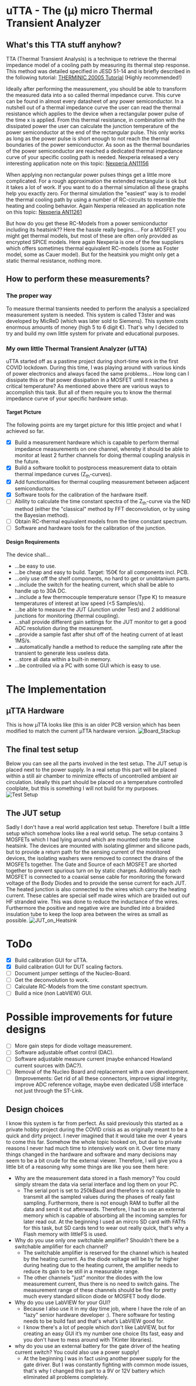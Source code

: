 # uTTA - The  (µ) micro Thermal Transient Analyzer
## What's this TTA stuff anyhow?

TTA (Thermal Transient Analysis) is a technique to retrieve the thermal impedance model of a cooling path by measuring its thermal step response.
This method was detailed specified in JESD 51-14 and is briefly described in the following tutorial:
[THERMINIC 20005 Tutorial](https://therminic.org/therminic2005/APoppe_Tutorial.pdf) (Highly recommended!)

Ideally after performing the measurement, you should be able to transform the measured data into a so called thermal impedance curve. This curve can be found in almost every datasheet of any power semiconductor. In a nutshell out of a thermal impedance curve the user can read the thermal resistance which applies to the device when a rectangular power pulse of the time x is applied. From this thermal resistance, in combination with the dissipated power the user can calculate the junction temperature of the power semiconductor at the end of the rectangular pulse. This only works as long as the power pulse is short enough to not reach the thermal boundaries of the power semiconductor. As soon as the thermal boundaries of the power semiconductor are reached a dedicated thermal impedance curve of your specific cooling path is needed. 
Nexperia released a very interesting application note on this topic: [Nexperia AN11156](https://assets.nexperia.com/documents/application-note/AN11156.pdf)

When applying non rectangular power pulses things get a little more complicated. For a rough approximation the extended rectangular is ok but it takes a lot of work.
If you want to do a thermal simulation all these graphs help you exactly zero. For thermal simulation the "easiest" way is to model the thermal cooling path by using a number of RC-circuits to resemble the heating and cooling behavior. Again Nexperia released an application note on this topic: [Nexperia AN11261](https://assets.nexperia.com/documents/application-note/AN11261.pdf)

But how do you get these RC-Models from a power semiconductor including its heatsink?? Here the hassle really begins....
For a MOSFET you might get thermal models, but most of these are often only provided as encrypted SPICE models. Here again Nexperia is one of the few suppliers which offers sometimes thermal equivalent RC-models (some as Foster model, some as Cauer model). But for the heatsink you might only get a static thermal resistance, nothing more.

## How to perform these measurements?
### The proper way
To measure thermal transients needed to perform the analysis a specialized measurement system is needed. This system is called T3ster and was developed by MicReD (which was later sold to Siemens).
This system costs enormous amounts of money (high 5 to 6 digit €). That's why I decided to try and build my own little system for private and educational purposes.


### My own little Thermal Transient Analyzer (uTTA)
uTTA started off as a pastime project during short-time work in the first COVID lockdown. During this time, I was playing around with various kinds of power electronics and always faced the same problems... 
How long can I dissipate this or that power dissipation in a MOSFET until it reaches a critical temperature? As mentioned above there are various ways to accomplish this task. But all of them require you to know the thermal impedance curve of your specific hardware setup.


#### Target Picture
The following points are my target picture for this little project and what I achieved so far.
+ [x] Build a measurement hardware which is capable to perform thermal impedance measurements on one channel, whereby it should be able to monitor at least 2 further channels for doing thermal coupling analysis in the future.
+ [x] Build a software toolkit to postprocess measurement data to obtain thermal impedance curves (Z<sub>th</sub>-curves).
+ [x] Add functionalities for thermal coupling measurement between adjacent semiconductors.
+ [x] Software tools for the calibration of the hardware itself.
+ [ ] Ability to calculate the time constant spectra of the Z<sub>th</sub>-curve via the NID method (either the "classical" method by FFT deconvolution, or by using the Bayesian method).
+ [ ] Obtain RC-thermal equivalent models from the time constant spectrum.
+ [ ] Software and hardware tools for the calibration of the junction.

#### Design Requirements
The device shall...
+ ...be easy to use.
+ ...be cheap and easy to build. Target: 150€ for all components incl. PCB.
+ ...only use off the shelf components, no hard to get or unobtanium parts.
+ ...include the switch for the heating current, which shall be able to handle up to 30A DC.
+ ...include a few thermocouple temperature sensor (Type K) to measure temperatures of interest at low speed (<5 Samples/s).
+ ...be able to measure the JUT (Junction under Test) and 2 additional junctions for monitoring (thermal coupling).
+ ...shall provide different gain settings for the JUT monitor to get a good ADC resolution during the measurement.
+ ...provide a sample fast after shut off of the heating current of at least 1MS/s.
+ ...automatically handle a method to reduce the sampling rate after the transient to generate less useless data.
+ ...store all data within a built-in memory.
+ ...be controlled via a PC with some GUI which is easy to use.

# The Implementation
## µTTA Hardware
This is how µTTA looks like (this is an older PCB version which has been modified to match the current µTTA hardware version. 
![Board_Stackup](https://github.com/user-attachments/assets/138ebe40-68f3-4df5-a533-04464e3c2e3f)

## The final test setup
Below you can see all the parts involved in the test setup. The JUT setup is placed next to the power supply. In a real setup this part will be placed within a still air chamber to minimize effects of uncontrolled ambient air circulation. Ideally this part should be placed on a temperature controlled coolplate, but this is something I will not build for my purposes.
![Test Setup](https://github.com/user-attachments/assets/3a8780f4-51e5-43f8-9253-6b1bf6234ee3)

## The JUT setup

Sadly I don't have a real world application test setup. Therefore I built a little setup which somehow looks like a real world setup. The setup contains 3 MOSFETs which I had lying around which are mounted onto the same heatsink. The devices are mounted with isolating glimmer and silicone pads, but to provide a return path for the sensing current of the monitored devices, the isolating washers were removed to connect the drains of the MOSFETs together. The Gate and Source of each MOSFET are shorted together to prevent spurious turn on by static charges. Additionally each MOSFET is connected to a coaxial sense cable for monitoring the forward voltage of the Body Diodes and to provide the sense current for each JUT. The heated junction is also connected to the wires which carry the heating current. These cables are special self made wires which are braided out ouf HF stranded wire. This was done to reduce the inductance of the wires. Furthermore the positive and negative wire are bundled into a braided insulation tube to keep the loop area between the wires as small as possible.
![JUT_on_Heatsink](https://github.com/user-attachments/assets/10768b4d-3334-4fc3-a089-28a2de61916c)


# ToDo
- [x] Build calibration GUI for uTTA.
- [x] Build calibration GUI for DUT scaling factors.
- [ ] Document jumper settings of the Nucleo-Board.
- [ ] Get the deconvolution to work.
- [ ] Calculate RC-Models from the time constant spectrum.
- [ ] Build a nice (non LabVIEW) GUI.

# Possible improvements for future designs
- [ ] More gain steps for diode voltage measurement.
- [ ] Software adjustable offset control (DAC).
- [ ] Software adjustable measure current (maybe enhanced Howland current sources with DAC?).
- [ ] Removal of the Nucleo Board and replacement with a own development. (Improvements: Get rid of all these connectors, improve signal integrity, improve ADC reference voltage, maybe even dedicated USB interface not just through the ST-Link.

## Design choices

I know this system is far from perfect. As said previously this started as a private hobby project during the COVID crisis as as originally meant to be a quick and dirty project. I never imagined that it would take me over 4 years to come this far. Somehow the whole topic hooked on, but due to private reasons I never had much time to intensively work on it. Over time many things changed in the hardware and software and many decisions may seem to be a bit crude for the external viewer. Therefore, I will give you a little bit of a reasoning why some things are like you see them here:
+ Why are the measurement data stored in a flash memory? You could simply stream the data via serial interface and log them on your PC.
  + The serial port is set to 250kBaud and therefore is not capable to transmit all the sampled values during the phases of really fast sampling. Furthermore, there is not enough RAM to buffer all the data and send it out afterwards. Therefore, I had to use an external memory which is capable of absorbing all the incoming samples for later read out. At the beginning I used an mircro SD card with FATfs for this task, but SD cards tend to wear out really quick, that's why a Flash memory with littleFS is used.
+ Why do you use only one switchable amplifier? Shouldn't there be a switchable amplifier for each channel?
  + The switchable amplifier is reserved for the channel which is heated by the heating current. As the diode voltage will be by far higher during heating due to the heating current, the amplifier needs to reduce its gain to be still in a measurable range.
  + The other channels "just" monitor the diodes with the low measurement current, thus there is no need to switch gains. The measurement range of these channels should be fine for pretty much every standard silicon diode or MOSFET body diode.
+ Why do you use LabVIEW for your GUI?
  + Because I also use it in my day time job, where I have the role of an "lazy" senior hardware developer :). There software for testing needs to be build fast and that's what’s LabVIEW good for.
  + I know there's a lot of people which don't like LabVIEW, but for creating an easy GUI it’s my number one choice (Its fast, easy and you don't have to mess around with TKinter libraries).
+ why do you use an external battery for the gate driver of the heating current switch? You could also use a power supply!
  + At the beginning I was in fact using another power supply for the gate driver. But I was constantly fighting with common mode issues, that's why I changed this part to a 9V or 12V battery which eliminated all problems completely. 

